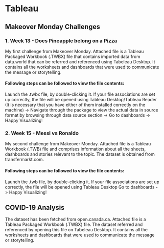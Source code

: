 # Tableau
## Makeover Monday Challenges
### 1. Week 13 - Does Pineapple belong on a Pizza 
My first challenge from Makeover Monday. Attached file is a Tableau Packaged Workbook (.TWBX) file that contains imported data from data.world that can be referred and referenced using Tabeleau Desktop. It contains all the worksheets and dashboards that were used to communicate the message or storytelling.

#### Following steps can be followed to view the file contents:
Launch the .twbx file, by double-clicking it. If your file associations are set up correctly, the file will be opened using Tableau Desktop/Tableau Reader (It is necessary that you have either of them installed correctly on the machine) -> Navigate through the package to view the actual data in source format by browsing through data source section -> Go to dashboards -> Happy Visualizing! 

### 2. Week 15 - Messi vs Ronaldo 
My second challenge from Makeover Monday. Attached file is a Tableau Workbook (.TWB) file and comprises information about all the sheets, dashboards and stories relevant to the topic. The dataset is obtained from transfermarkt.com. 

#### Following steps can be followed to view the file contents:
Launch the .twb file, by double-clicking it. If your file associations are set up correctly, the file will be opened using Tableau Desktop  Go to dashboards -> Happy Visualizing!

## COVID-19 Analysis
The dataset has been fetched from open.canada.ca. Attached file is a Tableau Packaged Workbook (.TWBX) file. The dataset referred and referenced by opening this file on Tabeleau Desktop. It contains all the worksheets and dashboards that were used to communicate the message or storytelling.
